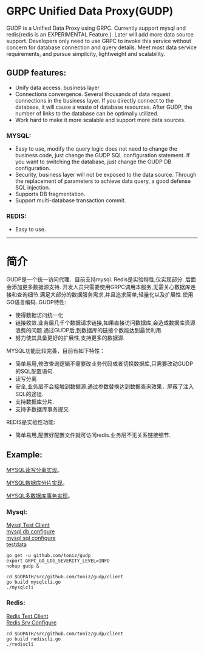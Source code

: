 # GRPC Unified Data Proxy(GUDP)
GUDP is a Unified Data Proxy using GRPC. Currently support mysql and redis(redis is an EXPERIMENTAL Feature.). Later will add more data source support. Developers only need to use GRPC to invoke this service without concern for database connection and query details. Meet most data service requirements, and pursue simplicity, lightweight and scalability. 

## GUDP features:
* Unify data access. business layer
* Connections convergence. Several thousands of data request connections in the business layer. If you directly connect to the database, it will cause a waste of database resources. After GUDP, the number of links to the database can be optimally utilized.
* Work hard to make it more scalable and support more data sources.
### MYSQL:
* Easy to use, modify the query logic does not need to change the business code, just change the GUDP SQL configuration statement. If you want to switching the database, just change the GUDP DB configuration.
* Security, business layer will not be exposed to the data source. Through the replacement of parameters to achieve data query, a good defense SQL injection.
* Supports DB fragmentation.
* Support multi-database transaction commit.
### REDIS:
* Easy to use. 

___

# 简介
GUDP是一个统一访问代理．目前支持mysql. Redis是实验特性,仅实现部分. 后面会添加更多数据源支持.
开发人员只需要使用GRPC调用本服务,无需关心数据库连接和查询细节.满足大部分的数据服务需求,并且追求简单,轻量化以及扩展性.使用GO语言编码.
GUDP特性:
* 使得数据访问统一化
* 链接收敛.业务层几千个数据请求链接,如果直接访问数据库,会造成数据库资源浪费的问题.通过GUDP后,到数据库的链接个数能达到最优利用.
* 努力使其具备更好的扩展性,支持更多的数据源.

MYSQL功能比较完善，目前有如下特性：
* 简单易用,修改查询逻辑不需要改业务代码或者切换数据库,只需要改动GUDP的SQL配置语句.
* 读写分离
* 安全,业务层不会接触到数据源.通过参数替换达到数据查询效果，屏蔽了注入SQL的途径.
* 支持数据库分片.
* 支持多数据库事务提交.

REDIS是实验性功能:
* 简单易用,配置好配置文件就可访问redis.业务层不无关系链接细节.


## Example:

[MYSQL读写分离实现](doc/mysql_read_write_splitting.md)。 

[MYSQL数据库分片实现](doc/mysql_db_sharding.md)。 

[MYSQL多数据库事务实现](doc/mysql_multi_db_transaction.md)。 


### Mysql:
[Mysql Test Client](client/mysqlcli.go)  
[mysql db configure](conf/mysql/db)  
[mysql sql configure](conf/mysql/sql)  
[testdata](doc/mysqldata.sql)  

```
go get -u github.com/toniz/gudp
export GRPC_GO_LOG_SEVERITY_LEVEL=INFO
nohup gudp &

cd $GOPATH/src/github.com/toniz/gudp/client
go build mysqlcli.go 
./mysqlcli
```

### Redis:
[Redis Test Client](client/rediscli.go)  
[Redis Srv Configure](conf/redis/srv)  

```
cd $GOPATH/src/github.com/toniz/gudp/client
go build rediscli.go 
./rediscli

```


